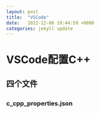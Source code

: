 ```yaml
---
layout: post
title:  "VSCode"
date:   2022-12-06 19:44:59 +0800
categories: jekyll update
---
```

<h1>VSCode配置C++</h1>
<h2>四个文件<h2>
<h3>c_cpp_properties.json<h3>
